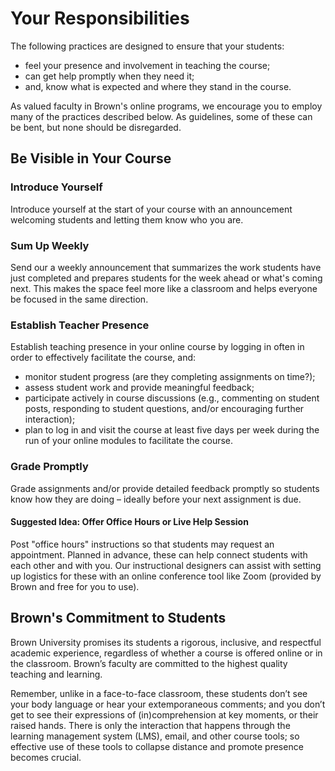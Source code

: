 # Your Responsibilities

The following practices are designed to ensure that your students: 

* feel your presence and involvement in teaching the course;
* can get help promptly when they need it; 
* and, know what is expected and where they stand in the course. 

As valued faculty in Brown's online programs, we encourage you to employ many of the practices described below. As guidelines, some of these can be bent, but none should be disregarded. 

## Be Visible in Your Course

### Introduce Yourself  

Introduce yourself at the start of your course with an announcement welcoming students and letting them know who you are. 

### Sum Up Weekly

Send our a weekly announcement that summarizes the work students have just completed and prepares students for the week ahead or what's coming next. This makes the space feel more like a classroom and helps everyone be focused in the same direction.

### Establish Teacher Presence

Establish teaching presence in your online course by logging in often in order to effectively facilitate the course, and:

* monitor student progress \(are they completing assignments on time?\); 
* assess student work and provide meaningful feedback; 
* participate actively in course discussions \(e.g., commenting on student posts, responding to student questions, and/or encouraging further interaction\);
* plan to log in and visit the course at least five days per week during the run of your online modules to facilitate the course. 

### Grade Promptly

Grade assignments and/or provide detailed feedback promptly so students know how they are doing – ideally before your next assignment is due. 

#### Suggested Idea: Offer Office Hours or Live Help Session

Post "office hours" instructions so that students may request an appointment. Planned in advance, these can help connect students with each other and with you. Our instructional designers can assist with setting up logistics for these with an online conference tool like Zoom \(provided by Brown and free for you to use\).

## Brown's Commitment to Students

Brown University promises its students a rigorous, inclusive, and respectful academic experience, regardless of whether a course is offered online or in the classroom. Brown’s faculty are committed to the highest quality teaching and learning.

Remember, unlike in a face-to-face classroom, these students don’t see your body language or hear your extemporaneous comments; and you don’t get to see their expressions of \(in\)comprehension at key moments, or their raised hands. There is only the interaction that happens through the learning management system \(LMS\), email, and other course tools; so effective use of these tools to collapse distance and promote presence becomes crucial.

